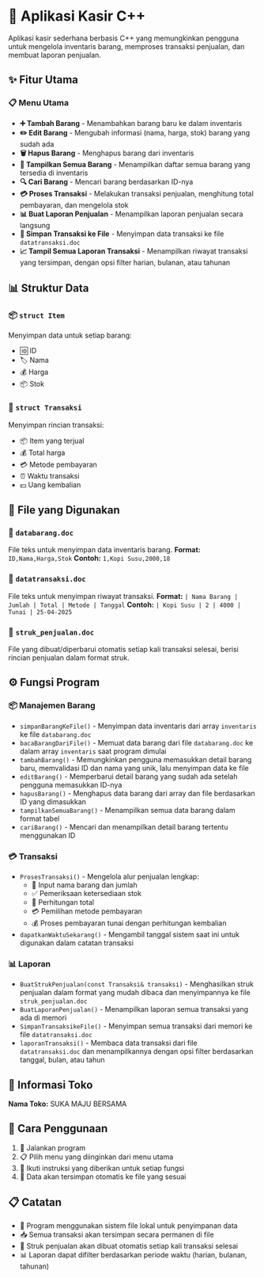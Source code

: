# 🛒 Aplikasi Kasir C++

Aplikasi kasir sederhana berbasis C++ yang memungkinkan pengguna untuk mengelola inventaris barang, memproses transaksi penjualan, dan membuat laporan penjualan.

## ✨ Fitur Utama

### 📋 Menu Utama
- **➕ Tambah Barang** - Menambahkan barang baru ke dalam inventaris
- **✏️ Edit Barang** - Mengubah informasi (nama, harga, stok) barang yang sudah ada
- **🗑️ Hapus Barang** - Menghapus barang dari inventaris
- **📄 Tampilkan Semua Barang** - Menampilkan daftar semua barang yang tersedia di inventaris
- **🔍 Cari Barang** - Mencari barang berdasarkan ID-nya
- **💳 Proses Transaksi** - Melakukan transaksi penjualan, menghitung total pembayaran, dan mengelola stok
- **📊 Buat Laporan Penjualan** - Menampilkan laporan penjualan secara langsung
- **💾 Simpan Transaksi ke File** - Menyimpan data transaksi ke file `datatransaksi.doc`
- **📈 Tampil Semua Laporan Transaksi** - Menampilkan riwayat transaksi yang tersimpan, dengan opsi filter harian, bulanan, atau tahunan

## 📊 Struktur Data

### 📦 `struct Item`
Menyimpan data untuk setiap barang:
- 🆔 ID
- 🏷️ Nama
- 💰 Harga
- 📦 Stok

### 🧾 `struct Transaksi`
Menyimpan rincian transaksi:
- 📦 Item yang terjual
- 💰 Total harga
- 💳 Metode pembayaran
- ⏰ Waktu transaksi
- 💵 Uang kembalian

## 📁 File yang Digunakan

### 📄 `databarang.doc`
File teks untuk menyimpan data inventaris barang.
**Format:** `ID,Nama,Harga,Stok`
**Contoh:** `1,Kopi Susu,2000,18`

### 🧾 `datatransaksi.doc`
File teks untuk menyimpan riwayat transaksi.
**Format:** `| Nama Barang | Jumlah | Total | Metode | Tanggal`
**Contoh:** `| Kopi Susu | 2 | 4000 | Tunai | 25-04-2025`

### 🧾 `struk_penjualan.doc`
File yang dibuat/diperbarui otomatis setiap kali transaksi selesai, berisi rincian penjualan dalam format struk.

## ⚙️ Fungsi Program

### 📦 Manajemen Barang
- `simpanBarangKeFile()` - Menyimpan data inventaris dari array `inventaris` ke file `databarang.doc`
- `bacaBarangDariFile()` - Memuat data barang dari file `databarang.doc` ke dalam array `inventaris` saat program dimulai
- `tambahBarang()` - Memungkinkan pengguna memasukkan detail barang baru, memvalidasi ID dan nama yang unik, lalu menyimpan data ke file
- `editBarang()` - Memperbarui detail barang yang sudah ada setelah pengguna memasukkan ID-nya
- `hapusBarang()` - Menghapus data barang dari array dan file berdasarkan ID yang dimasukkan
- `tampilkanSemuaBarang()` - Menampilkan semua data barang dalam format tabel
- `cariBarang()` - Mencari dan menampilkan detail barang tertentu menggunakan ID

### 💳 Transaksi
- `ProsesTransaksi()` - Mengelola alur penjualan lengkap:
  - 📝 Input nama barang dan jumlah
  - ✅ Pemeriksaan ketersediaan stok
  - 🧮 Perhitungan total
  - 💳 Pemilihan metode pembayaran
  - 💰 Proses pembayaran tunai dengan perhitungan kembalian
- `dapatkanWaktuSekarang()` - Mengambil tanggal sistem saat ini untuk digunakan dalam catatan transaksi

### 📊 Laporan
- `BuatStrukPenjualan(const Transaksi& transaksi)` - Menghasilkan struk penjualan dalam format yang mudah dibaca dan menyimpannya ke file `struk_penjualan.doc`
- `BuatLaporanPenjualan()` - Menampilkan laporan semua transaksi yang ada di memori
- `SimpanTransaksikeFile()` - Menyimpan semua transaksi dari memori ke file `datatransaksi.doc`
- `laporanTransaksi()` - Membaca data transaksi dari file `datatransaksi.doc` dan menampilkannya dengan opsi filter berdasarkan tanggal, bulan, atau tahun

## 🏪 Informasi Toko

**Nama Toko:** SUKA MAJU BERSAMA 

## 📖 Cara Penggunaan

1. 🚀 Jalankan program
2. 📋 Pilih menu yang diinginkan dari menu utama
3. 📝 Ikuti instruksi yang diberikan untuk setiap fungsi
4. 💾 Data akan tersimpan otomatis ke file yang sesuai

## 📋 Catatan

- 💽 Program menggunakan sistem file lokal untuk penyimpanan data
- 📥 Semua transaksi akan tersimpan secara permanen di file
- 🧾 Struk penjualan akan dibuat otomatis setiap kali transaksi selesai
- 📊 Laporan dapat difilter berdasarkan periode waktu (harian, bulanan, tahunan)
